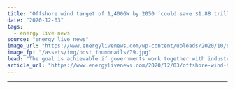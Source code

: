 ```yaml
---
title: "Offshore wind target of 1,400GW by 2050 ‘could save $1.88 trillion in public health costs’"
date: "2020-12-03"
tags: 
  - energy live news
source: "energy live news"
image_url: "https://www.energylivenews.com/wp-content/uploads/2020/10/shutterstock_578916262-3.jpg"
image_fp: "/assets/img/post_thumbnails/79.jpg"
lead: "The goal is achievable if governments work together with industry to set out stable policies and pipeline visibility, according to a new report"
article_url: "https://www.energylivenews.com/2020/12/03/offshore-wind-target-of-1400gw-by-2050-could-save-1-88-trillion-in-public-health-costs/"
---
```


---

